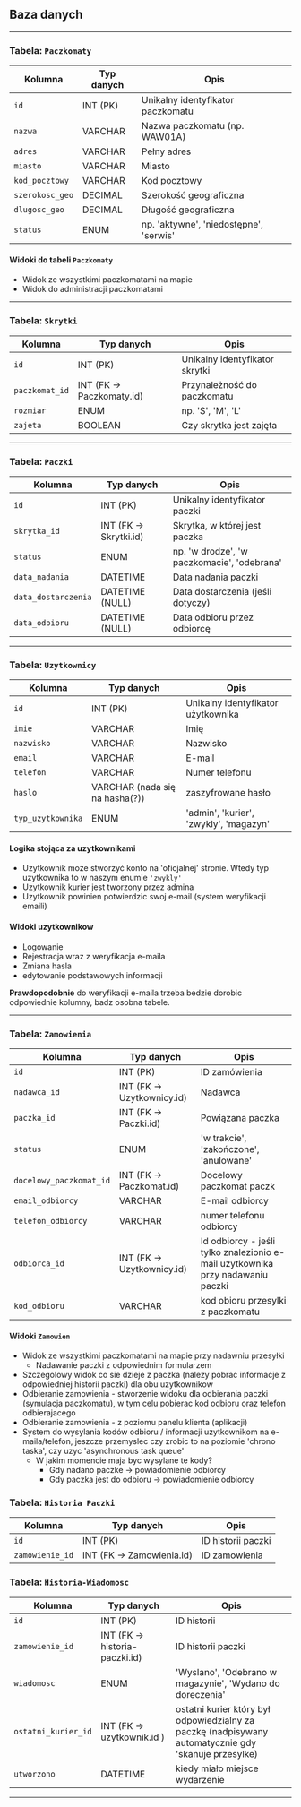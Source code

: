 ## Baza danych

---
### **Tabela: `Paczkomaty`**
| Kolumna             | Typ danych         | Opis                                 |
|---------------------|--------------------|---------------------------------------|
| `id`                | INT (PK)           | Unikalny identyfikator paczkomatu     |
| `nazwa`             | VARCHAR            | Nazwa paczkomatu (np. WAW01A)         |
| `adres`             | VARCHAR            | Pełny adres                           |
| `miasto`            | VARCHAR            | Miasto                                |
| `kod_pocztowy`      | VARCHAR            | Kod pocztowy                          |
| `szerokosc_geo`     | DECIMAL            | Szerokość geograficzna                |
| `dlugosc_geo`       | DECIMAL            | Długość geograficzna                  |
| `status`            | ENUM               | np. 'aktywne', 'niedostępne', 'serwis'|

#### Widoki do tabeli `Paczkomaty`
- Widok ze wszystkimi paczkomatami na mapie
- Widok do administracji paczkomatami

---

### **Tabela: `Skrytki`**
| Kolumna             | Typ danych         | Opis                                   |
|---------------------|--------------------|----------------------------------------|
| `id`                | INT (PK)           | Unikalny identyfikator skrytki         |
| `paczkomat_id`      | INT (FK → Paczkomaty.id) | Przynależność do paczkomatu      |
| `rozmiar`           | ENUM               | np. 'S', 'M', 'L'                      |
| `zajeta`            | BOOLEAN            | Czy skrytka jest zajęta                |

---

### **Tabela: `Paczki`**
| Kolumna             | Typ danych         | Opis                                  |
|---------------------|--------------------|----------------------------------------|
| `id`                | INT (PK)           | Unikalny identyfikator paczki         |
| `skrytka_id`        | INT (FK → Skrytki.id) | Skrytka, w której jest paczka      |
| `status`            | ENUM               | np. 'w drodze', 'w paczkomacie', 'odebrana' |
| `data_nadania`      | DATETIME           | Data nadania paczki                   |
| `data_dostarczenia` | DATETIME (NULL)    | Data dostarczenia (jeśli dotyczy)     |
| `data_odbioru`      | DATETIME (NULL)    | Data odbioru przez odbiorcę           |

---

### **Tabela: `Uzytkownicy`**
| Kolumna             | Typ danych         | Opis                                  |
|---------------------|--------------------|----------------------------------------|
| `id`                | INT (PK)           | Unikalny identyfikator użytkownika    |
| `imie`              | VARCHAR            | Imię                                  |
| `nazwisko`          | VARCHAR            | Nazwisko                              |
| `email`             | VARCHAR            | E-mail                                |
| `telefon`           | VARCHAR            | Numer telefonu                        |
| `haslo`             | VARCHAR (nada się na hasha(?)) | zaszyfrowane hasło        |
| `typ_uzytkownika`   | ENUM | 'admin', 'kurier', 'zwykly', 'magazyn'              |

#### Logika stojąca za uzytkownikami
- Uzytkownik moze stworzyć konto na 'oficjalnej' stronie. Wtedy typ uzytkownika to w naszym enumie `'zwykly'`
- Uzytkownik kurier jest tworzony przez admina
- Uzytkownik powinien potwierdzic swoj e-mail (system weryfikacji emaili)

#### Widoki uzytkownikow
- Logowanie
- Rejestracja wraz z weryfikacja e-maila
- Zmiana hasla
- edytowanie podstawowych informacji 

**Prawdopodobnie** do weryfikacji e-maila trzeba bedzie dorobic odpowiednie kolumny, badz osobna tabele.

---

### **Tabela: `Zamowienia`**
| Kolumna             | Typ danych         | Opis                                     |
|---------------------|--------------------|-------------------------------------------|
| `id`                | INT (PK)           | ID zamówienia                             |
| `nadawca_id`        | INT (FK → Uzytkownicy.id) | Nadawca                            |
| `paczka_id`         | INT (FK → Paczki.id) | Powiązana paczka                        |
| `status`            | ENUM               | 'w trakcie', 'zakończone', 'anulowane'    |
| `docelowy_paczkomat_id`| INT (FK → Paczkomat.id) | Docelowy paczkomat paczk          |
| `email_odbiorcy`    | VARCHAR            | E-mail odbiorcy                           |
| `telefon_odbiorcy`  | VARCHAR            | numer telefonu odbiorcy                   |
| `odbiorca_id`       | INT (FK → Uzytkownicy.id) | Id odbiorcy - jeśli tylko znalezionio e-mail uzytkownika przy nadawaniu paczki    |
| `kod_odbioru`       | VARCHAR            | kod obioru przesylki z paczkomatu         |

#### Widoki `Zamowien`
- Widok ze wszystkimi paczkomatami na mapie przy nadawniu przesyłki 
    - Nadawanie paczki z odpowiednim formularzem
- Szczegolowy widok co sie dzieje z paczka (nalezy pobrac informacje z odpowiedniej historii paczki) dla obu uzytkownikow
- Odbieranie zamowienia - stworzenie widoku dla odbierania paczki (symulacja paczkomatu), w tym celu pobierac kod odbioru oraz telefon odbierajacego
- Odbieranie zamowienia - z poziomu panelu klienta (aplikacji)
- System do wysylania kodów odbioru / informacji uzytkownikom na e-maila/telefon, jeszcze przemyslec czy zrobic to na poziomie 'chrono taska', czy uzyc 'asynchronous task queue'
    - W jakim momencie maja byc wysylane te kody?
        - Gdy nadano paczke -> powiadomienie odbiorcy
        - Gdy paczka jest do odbioru -> powiadomienie odbiorcy


### **Tabela: `Historia Paczki`**
| Kolumna             | Typ danych         | Opis                                      |
|---------------------|--------------------|-------------------------------------------|
| `id`                | INT (PK)           | ID historii paczki                        |
| `zamowienie_id`     | INT (FK → Zamowienia.id) | ID zamowienia                       |


### **Tabela: `Historia-Wiadomosc`**
| Kolumna             | Typ danych         | Opis                                      |
|---------------------|--------------------|-------------------------------------------|
| `id`                | INT (PK)           | ID historii                               |
| `zamowienie_id`     | INT (FK → historia-paczki.id) | ID historii paczki             |
| `wiadomosc`         | ENUM | 'Wyslano', 'Odebrano w magazynie', 'Wydano do doreczenia' |
| `ostatni_kurier_id`     | INT (FK → uzytkownik.id ) | ostatni kurier który był odpowiedzialny za paczkę (nadpisywany automatycznie gdy 'skanuje przesylke) |
| `utworzono` | DATETIME | kiedy miało miejsce wydarzenie |

---
